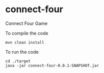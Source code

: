 # connect-four
Connect Four Game

To compile the code
```
mvn clean install
```

To run the code
```
cd ./target
java -jar connect-four-0.0.1-SNAPSHOT.jar
```
